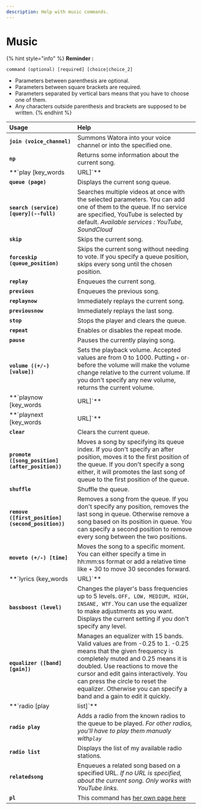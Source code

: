 ```yaml
---
description: Help with music commands.
---
```


# Music

{% hint style="info" %}
**Reminder :**

`command (optional) [required] [choice|choice_2]`

* Parameters between parenthesis are optional.
* Parameters between square brackets are required.
* Parameters separated by vertical bars means that you have to choose one of them. 
* Any characters outside parenthesis and brackets are supposed to be written.
{% endhint %}

| Usage | Help |
| :--- | :--- |
| **`join (voice_channel)`** | Summons Watora into your voice channel or into the specified one. |
| **`np`** | Returns some information about the current song. |
| **`play [key_words|URL]`** | Enqueues a song with an URL or keywords. Can also enqueue a stream or a radio. |
| **`queue (page)`** |  Displays the current song queue. |
| **`search (service)[query](--full)`** | Searches multiple videos at once with the selected parameters. You can add one of them to the queue. If no service are specified, YouTube is selected by default.  _Available services : YouTube, SoundCloud_ |
| **`skip`** | Skips the current song. |
| **`forceskip (queue_position)`** | Skips the current song without needing to vote. If you specify a queue position, skips every song until the chosen position. |
| **`replay`** | Enqueues the current song. |
| **`previous`** | Enqueues the previous song. |
| **`replaynow`** | Immediately replays the current song. |
| **`previousnow`** | Immediately replays the last song. |
| **`stop`** | Stops the player and clears the queue. |
| **`repeat`** | Enables or disables the repeat mode. |
| **`pause`** | Pauses the currently playing song. |
| **`volume ((+/-)[value])`** | Sets the playback volume. Accepted values are from 0 to 1000. Putting `+` or`-` before the volume will make the volume change relative to the current volume. If you don't specify any new volume, returns the current volume. |
| **`playnow [key_words|URL]`** | Immediately plays a song. |
| **`playnext [key_words|URL]`** | Enqueues a song to the first position of the queue. |
| **`clear`** | Clears the current queue. |
| **`promote ([song_position] (after_position))`** | Moves a song by specifying its queue index. If you don't specify an after position, moves it to the first position of the queue. If you don't specify a song either, it will promotes the last song of queue to the first position of the queue. |
| **`shuffle`** | Shuffle the queue. |
| **`remove ([first_position] (second_position))`** | Removes a song from the queue. If you don't specify any position, removes the last song in queue. Otherwise remove a song based on its position in queue. You can specify a second position to remove every song between the two positions. |
| **`moveto (+/-) [time]`** | Moves the song to a specific moment. You can either specify a time in hh:mm:ss format or add a relative time like + 30 to move 30 secondes forward. |
| **`lyrics (key_words|URL)`** | Displays the lyrics of a song. If you don't specify any url or keywords, it displays the current song lyrics. |
| **`bassboost (level)`** | Changes the player's bass frequencies up to 5 levels. `OFF, LOW, MEDIUM, HIGH, INSANE, WTF.`You can use the equalizer to make adjustments as you want. Displays the current setting if you don't specify any level. |
| **`equalizer ([band] [gain])`** | Manages an equalizer with 15 bands. Valid values are from -0.25 to 1. -0.25 means that the given frequency is completely muted and 0.25 means it is doubled. Use reactions to move the cursor and edit gains interactively. You can press the circle to reset the equalizer. Otherwise you can specify a band and a gain to edit it quickly. |
| **`radio [play|list]`** | Radio commands management. |
| **`radio play`** | Adds a radio from the known radios to the queue to be played. _For other radios, you'll have to play them manualy with`play`_ |
| **`radio list`** | Displays the list of my available radio stations. |
| **`relatedsong`** | Enqueues a related song based on a specified URL.  _If no URL is specified, about the current song.  Only works with YouTube links._ |
| **`pl`** | This command has [her own page here](../features/autoplaylists.md) |

